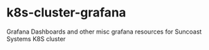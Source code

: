 # k8s-cluster-grafana
Grafana Dashboards and other misc grafana resources for Suncoast Systems K8S cluster
